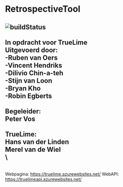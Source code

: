 RetrospectiveTool
=================
![buildStatus](https://dev.azure.com/bckho/EasyMealProject/_apis/build/status/Project-Pipeline-Development)\
\
In opdracht voor TrueLime\
Uitgevoerd door:\
-Ruben van Oers\
-Vincent Hendriks\
-Dilivio Chin-a-teh\
-Stijn van Loon\
-Bryan Kho\
-Robin Egberts\
\
Begeleider:\
Peter Vos\
\
TrueLime:\
Hans van der Linden\
Merel van de Wiel\
\
--------------------
\
Webpagina: https://truelime.azurewebsites.net/
WebAPI: https://truelimeapi.azurewebsites.net/  

